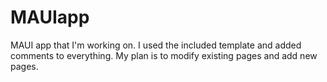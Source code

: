 # MAUIapp
MAUI app that I'm working on. I used the included template and added comments to everything. My plan is to modify existing pages and add new pages.
